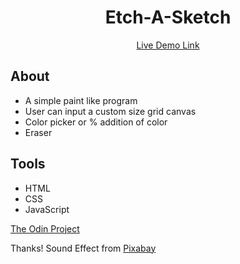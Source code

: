 <h1 align="center">Etch-A-Sketch</h1>
<p align="center"><a href="https://d0wnsider.github.io/calculator">Live Demo Link</a></p>

## About
* A simple paint like program
* User can input a custom size grid canvas
* Color picker or % addition of color
* Eraser

## Tools
* HTML
* CSS
* JavaScript

<p><a href="https://www.theodinproject.com/lessons/foundations-etch-a-sketch">The Odin Project</a></p>

Thanks! Sound Effect from <a href="https://pixabay.com/sound-effects/?utm_source=link-attribution&amp;utm_medium=referral&amp;utm_campaign=music&amp;utm_content=102978">Pixabay</a>
